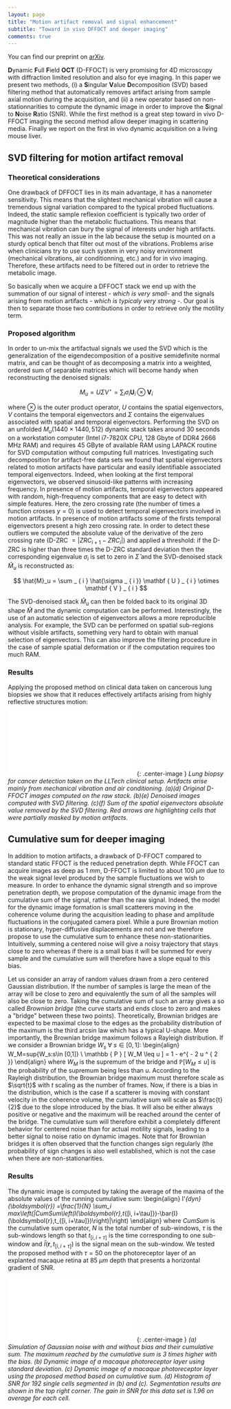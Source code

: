 ```yaml
---
layout: page
title: "Motion artifact removal and signal enhancement"
subtitle: "Toward in vivo DFFOCT and deeper imaging"
comments: true
---
```


You can find our preprint on [arXiv](https://arxiv.org/abs/1904.00810).

**D**ynamic **F**ull **F**ield **OCT** (D-FFOCT) is very promising for 4D microscopy with diffraction limited resolution and also for eye imaging. In this paper we present two methods, (i) a **S**ingular **V**alue **D**ecomposition (SVD) based filtering method that automatically removes artifact arising from sample axial motion during the acquisition, and (ii) a new operator based on non-stationnarities to compute the dynamic image in order to improve the **S**ignal to **N**oise **R**atio (SNR). While the first method is a great step toward in vivo D-FFOCT imaging the second method allow deeper imaging in scattering media. Finally we report on the first in vivo dynamic acquisition on a living mouse liver.

## SVD filtering for motion artifact removal

### Theoretical considerations

One drawback of DFFOCT lies in its main advantage, it has a nanometer sensitivity. This means that the slightest mechanical vibration will cause a tremendous signal variation compared to the typical probed fluctuations. Indeed, the static sample reflexion coefficient is typically two order of magnitude higher than the metabolic fluctuations. This means that mechanical vibration can bury the signal of interests under high artifacts. This was not really an issue in the lab because the setup is mounted on a sturdy optical bench that filter out most of the vibrations. Problems arise when clinicians try to use such system in very noisy environment (mechanical vibrations, air conditionning, etc.) and for in vivo imaging. Therefore, these artifacts need to be filtered out in order to retrieve the metabolic image. 

So basically when we acquire a DFFOCT stack we end up with the summation of our signal of interest *- which is very small-* and the signals arising from motion artifacts *- which is typicaly very strong -*. Our goal is then to separate those two contributions in order to retrieve only the motility term.

### Proposed algorithm

In order to un-mix the artifactual signals we used the SVD which is the generalization of the eigendecomposition of a positive semidefinite normal matrix, and can be thought of as decomposing a matrix into a weighted, ordered sum of separable matrices which will become handy when reconstructing the denoised signals:

$$ M_u = U\Sigma V^\star = \sum _ { i } \sigma _ { i } \mathbf { U } _ { i } \otimes \mathbf { V } _ { i } $$

where $\otimes$ is the outer product operator, $U$ contains the spatial eigenvectors, $V$ contains the temporal eigenvectors and $\Sigma$ contains the eigenvalues associated with spatial and temporal eigenvectors. Performing the SVD on an unfolded $M_u(1440\times 1440,512)$ dynamic stack takes around 30 seconds on a workstation computer (Intel i7-7820X CPU, 128 Gbyte of DDR4 2666 MHz RAM) and requires 45 GByte of available RAM using LAPACK routine for SVD computation without computing full matrices. Investigating such decomposition for artifact-free data sets we found that spatial eigenvectors related to motion artifacts have particular and easily identifiable associated temporal eigenvectors. Indeed, when looking at the first temporal eigenvectors, we observed sinusoid-like patterns with increasing frequency. In presence of motion artifacts, temporal eigenvectors appeared with random, high-frequency components that are easy to detect with simple features. Here, the zero crossing rate (the number of times a function crosses $y=0$) is used to detect temporal eigenvectors involved in motion artifacts. In presence of motion artifacts some of the firsts temporal eigenvectors present a high zero crossing rate. In order to detect these outliers we computed the absolute value of the derivative of the zero crossing rate (D-ZRC $= |ZRC_{i+1}-ZRC_{i}|$) and applied a threshold: if the D-ZRC is higher than three times the D-ZRC standard deviation then the corresponding eigenvalue $\sigma_i$ is set to zero in $\hat{\Sigma}$ and the SVD-denoised stack $\hat{M}_u$ is reconstructed as:

$$ \hat{M}_u = \sum _ { i } \hat{\sigma _ { i }} \mathbf { U } _ { i } \otimes \mathbf { V } _ { i }  $$

The SVD-denoised stack $\hat{M}_u$ can then be folded back to its original 3D shape $\hat{M}$ and the dynamic computation can be performed. Interestingly, the use of an automatic selection of eigenvectors allows a more reproducible analysis. For example, the SVD can be performed on spatial sub-regions without visible artifacts, something very hard to obtain with manual selection of eigenvectors. This can also improve the filtering procedure in the case of sample spatial deformation or if the computation requires too much RAM. 

### Results

Applying the proposed method on clinical data taken on cancerous lung biopsies we show that it reduces effectively artifacts arising from highly reflective structures motion:

![SVD results 1](../img/svd_results.pdf){: .center-image }
*Lung biopsy for cancer detection taken on the LLTech clinical setup. Artifacts arise mainly from mechanical vibration and air conditioning. (a)(d) Original D-FFOCT images computed on the raw stack. (b)(e) Denoised images computed with SVD filtering. (c)(f) Sum of the spatial eigenvectors absolute value removed by the SVD filtering. Red arrows are highlighting cells that were partially masked by motion artifacts.*

## Cumulative sum for deeper imaging

In addition to motion artifacts, a drawback of D-FFOCT compared to standard static FFOCT is the reduced penetration depth. While FFOCT can acquire images as deep as $1~mm$, D-FFOCT is limited to about $100~\mu m$ due to the weak signal level produced by the sample fluctuations we wish to measure. In order to enhance the dynamic signal strength and so improve penetration depth, we propose computation of the dynamic image from the cumulative sum of the signal, rather than the raw signal. Indeed, the model for the dynamic image formation is small scatterers moving in the coherence volume during the acquisition leading to phase and amplitude fluctuations in the conjugated camera pixel. While a pure Brownian motion is stationary, hyper-diffusive displacements are not and we therefore propose to use the cumulative sum to enhance these non-stationarities. Intuitively, summing a centered noise will give a noisy trajectory that stays close to zero whereas if there is a small bias it will be summed for every sample and the cumulative sum will therefore have a slope equal to this bias.

Let us consider an array of random values drawn from a zero centered Gaussian distribution. If the number of samples is large the mean of the array will be close to zero and equivalently the sum of all the samples will also be close to zero. Taking the cumulative sum of such an array gives a so called *Brownian bridge* (the curve starts and ends close to zero and makes a "bridge" between these two points). Theoretically, Brownian bridges are expected to be maximal close to the edges as the probability distribution of the maximum is the third arcsin law which has a typical U-shape. More importantly, the Brownian bridge maximum follows a Rayleigh distribution. If we consider a Brownian bridge $W_s ~ \forall ~ s \in [0,1]$:
\begin{align}
    W_M=sup\{W_s:s\in [0,1]\} \\
    \mathbb { P } [ W_M \leq u ] = 1 - e^{ - 2 u ^ { 2 }}
\end{align}
where $W_M$ is the supremum of the bridge and $\mathbb { P } [ W_M \leq u ]$ is the probability of the supremum being less than $u$. According to the Rayleigh distribution, the Brownian bridge maximum must therefore scale as $\sqrt{t}$ with $t$ scaling as the number of frames. Now, if there is a bias in the distribution, which is the case if a scatterer is moving with constant velocity in the coherence volume, the cumulative sum will scale as $\frac{t}{2}$ due to the slope introduced by the bias. It will also be either always positive or negative and the maximum will be reached around the center of the bridge. The cumulative sum will therefore exhibit a completely different behavior for centered noise than for actual motility signals, leading to a better signal to noise ratio on dynamic images. Note that for Brownian bridges it is often observed that the function changes sign regularly (the probability of sign changes is also well established, which is not the case when there are non-stationarities.

### Results

The dynamic image is computed by taking the average of the maxima of the absolute values of the running cumulative sum:
\begin{align}
    I'_{dyn}(\boldsymbol{r}) =\frac{1}{N} \sum_i max\left(|CumSum\left(I(\boldsymbol{r},t_{[i, i+\tau]})-\bar{I}(\boldsymbol{r},t_{[i, i+\tau]})\right)|\right)
\end{align}
where $CumSum$ is the cumulative sum operator, $N$ is the total number of sub-windows, $\tau$ is the sub-windows length so that $t_{[i,i+\tau]}$ is the time corresponding to one sub-window and $\bar{I}(\boldsymbol{r},t_{[i, i+\tau]})$ is the signal mean on the sub-window. We tested the proposed method with $\tau=50$ on the photoreceptor layer of an explanted macaque retina at $85~\mu m$ depth that presents a horizontal gradient of SNR.

![CumSum results 1](../img/cumsum_results.pdf){: .center-image }
*(a) Simulation of Gaussian noise with and without bias and their cumulative sum. The maximum reached by the cumulative sum is $3$ times higher with the bias. (b) Dynamic image of a macaque photoreceptor layer using standard deviation. (c) Dynamic image of a macaque photoreceptor layer using the proposed method based on cumulative sum. (d) Histogram of SNR for 192 single cells segmented in (b) and (c). Segmentation results are shown in the top right corner. The gain in SNR for this data set is $1.96$ on average for each cell.*
